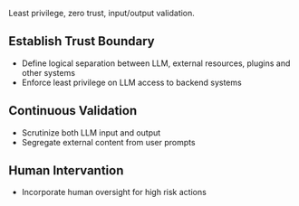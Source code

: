 Least privilege, zero trust, input/output validation.

## Establish Trust Boundary

- Define logical separation between LLM, external resources, plugins and other systems
- Enforce least privilege on LLM access to backend systems

## Continuous Validation

- Scrutinize both LLM input and output
- Segregate external content from user prompts

## Human Intervantion

- Incorporate human oversight for high risk actions
